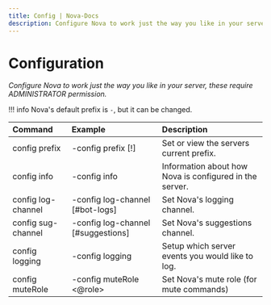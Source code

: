 ```yaml
---
title: Config | Nova-Docs
description: Configure Nova to work just the way you like in your server, these require ADMINISTRATOR permission.
---
```


# Configuration
*Configure Nova to work just the way you like in your server, these require ADMINISTRATOR permission.*

!!! info
    Nova's default prefix is `-`, but it can be changed.

| Command | Example | Description |
| :--- | :--- | :--- |
| config prefix | -config prefix [!] | Set or view the servers current prefix. |
| config info | -config info | Information about how Nova is configured in the server. |
| config log-channel | -config log-channel [#bot-logs] | Set Nova's logging channel. |
| config sug-channel | -config log-channel [#suggestions] | Set Nova's suggestions channel. |
| config logging | -config logging | Setup which server events you would like to log. |
| config muteRole | -config muteRole <@role> | Set Nova's mute role (for mute commands) |